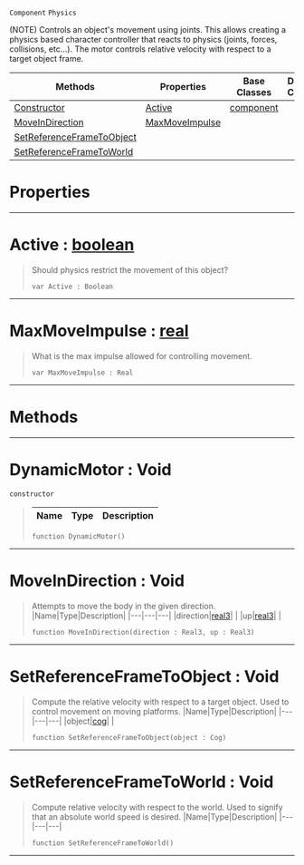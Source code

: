 `Component` `Physics`



(NOTE) Controls an object's movement using joints. This allows creating a physics based character controller that reacts to physics (joints, forces, collisions, etc...). The motor controls relative velocity with respect to a target object frame.

|Methods|Properties|Base Classes|Derived Classes|
|---|---|---|---|
|[ Constructor](https://github.com/ZilchEngine/ZilchDocs/blob/master/code_reference/class_reference/dynamicmotor.markdown#dynamicmotor-void)|[ Active](https://github.com/ZilchEngine/ZilchDocs/blob/master/code_reference/class_reference/dynamicmotor.markdown#active-zilch-engine-docum)|[component](https://github.com/ZilchEngine/ZilchDocs/blob/master/code_reference/class_reference/component.markdown)| |
|[ MoveInDirection](https://github.com/ZilchEngine/ZilchDocs/blob/master/code_reference/class_reference/dynamicmotor.markdown#moveindirection-void)|[ MaxMoveImpulse](https://github.com/ZilchEngine/ZilchDocs/blob/master/code_reference/class_reference/dynamicmotor.markdown#maxmoveimpulse-zilch-engi)| | |
|[ SetReferenceFrameToObject](https://github.com/ZilchEngine/ZilchDocs/blob/master/code_reference/class_reference/dynamicmotor.markdown#setreferenceframetoobjec)| | | |
|[ SetReferenceFrameToWorld](https://github.com/ZilchEngine/ZilchDocs/blob/master/code_reference/class_reference/dynamicmotor.markdown#setreferenceframetoworld)| | | |


 #  Properties


---  
 #  Active : [boolean](https://github.com/ZilchEngine/ZilchDocs/blob/master/code_reference/nada_base_types/boolean.markdown)

> Should physics restrict the movement of this object?
> ``` lang=cpp, name=Nada
> var Active : Boolean


---  
 #  MaxMoveImpulse : [real](https://github.com/ZilchEngine/ZilchDocs/blob/master/code_reference/nada_base_types/real.markdown)

> What is the max impulse allowed for controlling movement.
> ``` lang=cpp, name=Nada
> var MaxMoveImpulse : Real


---  
 #  Methods


---  
 #  DynamicMotor : Void

 `constructor`

> 
> |Name|Type|Description|
> |---|---|---|
> ``` lang=cpp, name=Nada
> function DynamicMotor()
> ``` 


---  
 #  MoveInDirection : Void

> Attempts to move the body in the given direction.
> |Name|Type|Description|
> |---|---|---|
> |direction|[real3](https://github.com/ZilchEngine/ZilchDocs/blob/master/code_reference/nada_base_types/real3.markdown)| |
> |up|[real3](https://github.com/ZilchEngine/ZilchDocs/blob/master/code_reference/nada_base_types/real3.markdown)| |
> ``` lang=cpp, name=Nada
> function MoveInDirection(direction : Real3, up : Real3)
> ``` 


---  
 #  SetReferenceFrameToObject : Void

> Compute the relative velocity with respect to a target object. Used to control movement on moving platforms.
> |Name|Type|Description|
> |---|---|---|
> |object|[cog](https://github.com/ZilchEngine/ZilchDocs/blob/master/code_reference/class_reference/cog.markdown)| |
> ``` lang=cpp, name=Nada
> function SetReferenceFrameToObject(object : Cog)
> ``` 


---  
 #  SetReferenceFrameToWorld : Void

> Compute relative velocity with respect to the world. Used to signify that an absolute world speed is desired.
> |Name|Type|Description|
> |---|---|---|
> ``` lang=cpp, name=Nada
> function SetReferenceFrameToWorld()
> ``` 


---  
 

 